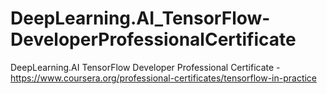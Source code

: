 # DeepLearning.AI_TensorFlow-DeveloperProfessionalCertificate
DeepLearning.AI TensorFlow Developer Professional Certificate - https://www.coursera.org/professional-certificates/tensorflow-in-practice
